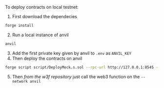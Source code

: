To deploy contracts on local testnet:
1. First download the dependecies
```bash
forge install
```
2. Run a local instance of anvil
```bash
anvil
```
3. Add the first private key given by anvil to `.env` as `ANVIL_KEY`
4. Then deploy the contracts on anvil
```bash
forge script script/DeployMock.s.sol --rpc-url http://127.0.0.1:8545 --broadcast
```
5. Then *from the w3f repository* just call the web3 function on the `--network anvil`

